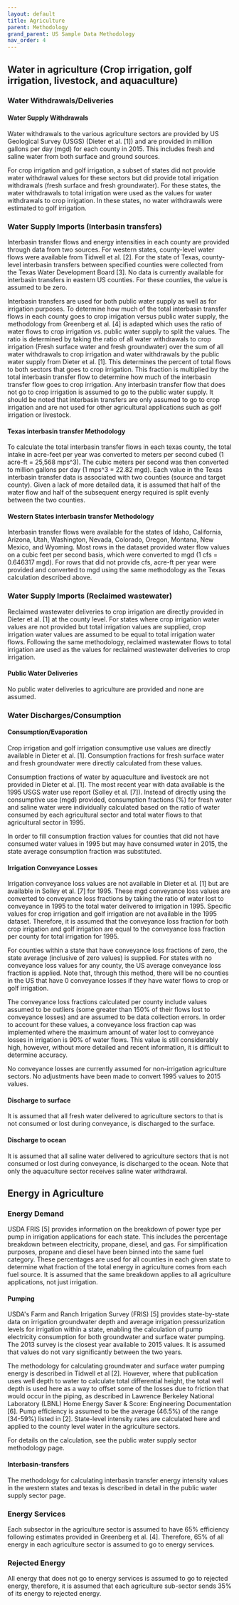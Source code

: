 ```yaml
---
layout: default
title: Agriculture
parent: Methodology
grand_parent: US Sample Data Methodology
nav_order: 4
---
```


## Water in agriculture (Crop irrigation, golf irrigation, livestock, and aquaculture)
### Water Withdrawals/Deliveries

#### Water Supply Withdrawals
Water withdrawals to the various agriculture sectors are provided by US Geological Survey (USGS) (Dieter et al. [1]) and are provided in million gallons per day (mgd) for each county in 2015. This includes fresh and saline water from both surface and ground sources.

For crop irrigation and golf irrigation, a subset of states did not provide water withdrawal values for these sectors but did provide total irrigation withdrawals (fresh surface and fresh groundwater). For these states, the water withdrawals to total irrigation were used as the values for water withdrawals to crop irrigation. In these states, no water withdrawals were estimated to golf irrigation.

### Water Supply Imports (Interbasin transfers)
Interbasin transfer flows and energy intensities in each county are provided through data from two sources. For western states, county-level water flows were available from Tidwell et al. [2]. For the state of Texas, county-level interbasin transfers between specified counties were collected from the Texas Water Development Board [3]. No data is currently available for interbasin transfers in eastern US counties. For these counties, the value is assumed to be zero.

Interbasin transfers are used for both public water supply as well as for irrigation purposes. To determine how much of the total interbasin transfer flows in each county goes to crop irrigation versus public water supply, the methodology from Greenberg et al. [4] is adapted which uses the ratio of water flows to crop irrigation vs. public water supply to split the values. The ratio is determined by taking the ratio of all water withdrawals to crop irrigation (Fresh surface water and fresh groundwater) over the sum of all water withdrawals to crop irrigation and water withdrawals by the public water supply from Dieter et al. [1]. This determines the percent of total flows to both sectors that goes to crop irrigation. This fraction is multiplied by the total interbasin transfer flow to determine how much of the interbasin transfer flow goes to crop irrigation. Any interbasin transfer flow that does not go to crop irrigation is assumed to go to the public water supply. It should be noted that interbasin transfers are only assumed to go to crop irrigation and are not used for other agricultural applications such as golf irrigation or livestock.

#### Texas interbasin transfer Methodology

To calculate the total interbasin transfer flows in each texas county, the total intake in acre-feet per year was converted to meters per second cubed (1 acre-ft = 25,568 mps^3). The cubic meters per second was then converted to million gallons per day (1 mps^3 = 22.82 mgd). Each value in the Texas interbasin transfer data is associated with two counties (source and target county). Given a lack of more detailed data, it is assumed that half of the water flow and half of the subsequent energy required is split evenly between the two counties.

#### Western States interbasin transfer Methodology

Interbasin transfer flows were available for the states of Idaho, California, Arizona, Utah, Washington, Nevada, Colorado, Oregon, Montana, New Mexico, and Wyoming. Most rows in the dataset provided water flow values on a cubic feet per second basis, which were converted to mgd (1 cfs = 0.646317 mgd). For rows that did not provide cfs, acre-ft per year were provided and converted to mgd using the same methodology as the Texas calculation described above.


### Water Supply Imports (Reclaimed wastewater)
Reclaimed wastewater deliveries to crop irrigation are directly provided in Dieter et al. [1] at the county level. For states where crop irrigation water values are not provided but total irrigation values are supplied, crop irrigation water values are assumed to be equal to total irrigation water flows. Following the same methodology, reclaimed wastewater flows to total irrigation are used as the values for reclaimed wastewater deliveries to crop irrigation.

#### Public Water Deliveries
No public water deliveries to agriculture are provided and none are assumed.

### Water Discharges/Consumption

#### Consumption/Evaporation
Crop irrigation and golf irrigation consumptive use values are directly available in Dieter et al. [1]. Consumption fractions for fresh surface water and fresh groundwater were directly calculated from these values.

Consumption fractions of water by aquaculture and livestock are not provided in Dieter et al. [1]. The most recent year with data available is the 1995 USGS water use report (Solley et al. [7]). Instead of directly using the consumptive use (mgd) provided, consumption fractions (%) for fresh water and saline water were individually calculated based on the ratio of water consumed by each agricultural sector and total water flows to that agricultural sector in 1995.

In order to fill consumption fraction values for counties that did not have consumed water values in 1995 but may have consumed water in 2015, the state average consumption fraction was substituted.


#### Irrigation Conveyance Losses
Irrigation conveyance loss values are not available in Dieter et al. [1] but are available in Solley et al. [7] for 1995. These mgd conveyance loss values are converted to conveyance loss fractions by taking the ratio of water lost to conveyance in 1995 to the total water delivered to irrigation in 1995. Specific values for crop irrigation and golf irrigation are not available in the 1995 dataset. Therefore, it is assumed that the conveyance loss fraction for both crop irrigation and golf irrigation are equal to the conveyance loss fraction per county for total irrigation for 1995.

For counties within a state that have conveyance loss fractions of zero, the state average (inclusive of zero values) is supplied. For states with no conveyance loss values for any county, the US average conveyance loss fraction is applied. Note that, through this method, there will be no counties in the US that have 0 conveyance losses if they have water flows to crop or golf irrigation.

The conveyance loss fractions calculated per county include values assumed to be outliers (some greater than 150% of their flows lost to conveyance losses) and are assumed to be data collection errors. In order to account for these values, a conveyance loss fraction cap was implemented where the maximum amount of water lost to conveyance losses in irrigation is 90% of water flows. This value is still considerably high, however, without more detailed and recent information, it is difficult to determine accuracy.

No conveyance losses are currently assumed for non-irrigation agriculture sectors. No adjustments have been made to convert 1995 values to 2015 values.

#### Discharge to surface
It is assumed that all fresh water delivered to agriculture sectors to that is not consumed or lost during conveyance, is discharged to the surface.

#### Discharge to ocean
It is assumed that all saline water delivered to agriculture sectors that is not consumed or lost during conveyance, is discharged to the ocean. Note that only the aquaculture sector receives saline water withdrawal.


## Energy in Agriculture

### Energy Demand

USDA FRIS [5] provides information on the breakdown of power type per pump in irrigation applications for each state. This includes the percentage breakdown between electricity, propane, diesel, and gas. For simplification purposes, propane and diesel have been binned into the same fuel category. These percentages are used for all counties in each given state to determine what fraction of the total energy in agriculture comes from each fuel source. It is assumed that the same breakdown applies to all agriculture applications, not just irrigation.

#### Pumping

USDA's Farm and Ranch Irrigation Survey (FRIS) [5] provides state-by-state data on irrigation groundwater depth and average irrigation pressurization levels for irrigation within a state, enabling the calculation of pump electricity consumption for both groundwater and surface water pumping. The 2013 survey is the closest year available to 2015 values. It is assumed that values do not vary significantly between the two years.

The methodology for calculating groundwater and surface water pumping energy is described in Tidwell et al [2]. However, where that publication uses well depth to water to calculate total differential height, the total well depth is used here as a way to offset some of the losses due to friction that would occur in the piping, as described in Lawrence Berkeley National Laboratory (LBNL) Home Energy Saver & Score: Engineering Documentation [6]. Pump efficiency is assumed to be the average (46.5%) of the range (34-59%) listed in [2]. State-level intensity rates are calculated here and applied to the county level water in the agriculture sectors.

For details on the calculation, see the public water supply sector methodology page.

#### Interbasin-transfers

The methodology for calculating interbasin transfer energy intensity values in the western states and texas is described in detail in the public water supply sector page.

### Energy Services

Each subsector in the agriculture sector is assumed to have 65% efficiency following estimates provided in Greenberg et al. [4]. Therefore, 65% of all energy in each agriculture sector is assumed to go to energy services.

### Rejected Energy

All energy that does not go to energy services is assumed to go to rejected energy, therefore, it is assumed that each agriculture sub-sector sends 35% of its energy to rejected energy.
